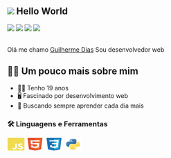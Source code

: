 ## <img src="https://media.giphy.com/media/hvRJCLFzcasrR4ia7z/giphy.gif" width="25px"> Hello World

<div> 
  <a href="https://www.instagram.com/guuiidias_/" target="_blank"><img src="https://img.shields.io/badge/-Instagram-5d52cb?style=for-the-badge&logo=instagram&logoColor=white" target="_blank"></a>
 <a href="https://discord.com/channels/@me guizao#3565" target="_blank"><img src="https://img.shields.io/badge/Discord-7289DA?style=for-the-badge&logo=discord&logoColor=white" target="_blank"></a> 
  <a href = "mailto:guilhermexxzz54@gmail.com"><img src="https://img.shields.io/badge/-Gmail-d00000?style=for-the-badge&logo=gmail&logoColor=white" target="_blank"></a>
  <a href="https://www.linkedin.com/in/guilherme-dias-0ba202230/" target="_blank">
    <img src="https://img.shields.io/badge/-LinkedIn-%230077B5?style=for-the-badge&logo=linkedin&logoColor=white" target="_blank">
  </a> 
</div>
&nbsp;

Olá me chamo [Guilherme Dias](https://www.linkedin.com/in/guilherme-dias-0ba202230/) Sou desenvolvedor web


## 👨‍🚀 Um pouco mais sobre mim
- 👨‍💻 Tenho 19 anos
- 🖥️ Fascinado por desenvolvimento web
- 🚀 Buscando sempre aprender cada dia mais


### 🛠️ Linguagens e Ferramentas  
<div style="display: inline_block">
  <img align="center" alt="Vinicius-Js" height="30" width="40" src="https://raw.githubusercontent.com/devicons/devicon/master/icons/javascript/javascript-plain.svg">
  <img align="center" alt="Rafa-HTML" height="30" width="40" src="https://raw.githubusercontent.com/devicons/devicon/master/icons/html5/html5-original.svg">
  <img align="center" alt="Rafa-CSS" height="30" width="40" src="https://raw.githubusercontent.com/devicons/devicon/master/icons/css3/css3-original.svg">
  <img align="center" alt="Rafa-Python" height="30" width="40" src="https://raw.githubusercontent.com/devicons/devicon/master/icons/python/python-original.svg">
</div>
